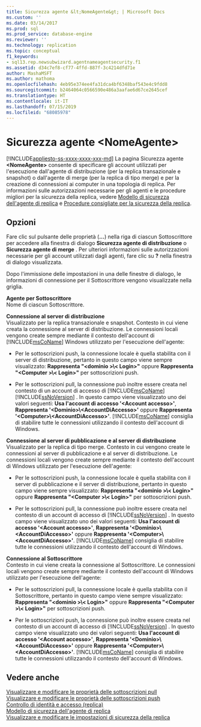 ```yaml
---
title: Sicurezza agente &lt;NomeAgente&gt; | Microsoft Docs
ms.custom: ''
ms.date: 03/14/2017
ms.prod: sql
ms.prod_service: database-engine
ms.reviewer: ''
ms.technology: replication
ms.topic: conceptual
f1_keywords:
- sql13.rep.newsubwizard.agentnameagentsecurity.f1
ms.assetid: d34c7ef8-cf77-4ffd-887f-3c4214dfd71e
author: MashaMSFT
ms.author: mathoma
ms.openlocfilehash: 4eb95e374ee4fa31dca4bf6348baf543e4c9fdd8
ms.sourcegitcommit: b2464064c0566590e486a3aafae6d67ce2645cef
ms.translationtype: HT
ms.contentlocale: it-IT
ms.lasthandoff: 07/15/2019
ms.locfileid: "68085978"
---
```

# <a name="ltagentnamegt-agent-security"></a>Sicurezza agente &lt;NomeAgente&gt;
[!INCLUDE[appliesto-ss-xxxx-xxxx-xxx-md](../../includes/appliesto-ss-xxxx-xxxx-xxx-md.md)]
  La pagina Sicurezza agente **\<NomeAgente>** consente di specificare gli account utilizzati per l'esecuzione dall'agente di distribuzione (per la replica transazionale e snapshot) o dall'agente di merge (per la replica di tipo merge) e per la creazione di connessioni ai computer in una topologia di replica. Per informazioni sulle autorizzazioni necessarie per gli agenti e le procedure migliori per la sicurezza della replica, vedere [Modello di sicurezza dell'agente di replica](../../relational-databases/replication/security/replication-agent-security-model.md) e [Procedure consigliate per la sicurezza della replica](../../relational-databases/replication/security/replication-security-best-practices.md).  
  
## <a name="options"></a>Opzioni  
 Fare clic sul pulsante delle proprietà (**...**) nella riga di ciascun Sottoscrittore per accedere alla finestra di dialogo **Sicurezza agente di distribuzione** o **Sicurezza agente di merge** . Per ulteriori informazioni sulle autorizzazioni necessarie per gli account utilizzati dagli agenti, fare clic su **?** nella finestra di dialogo visualizzata.  
  
 Dopo l'immissione delle impostazioni in una delle finestre di dialogo, le informazioni di connessione per il Sottoscrittore vengono visualizzate nella griglia.  
  
 **Agente per Sottoscrittore**  
 Nome di ciascun Sottoscrittore.  
  
 **Connessione al server di distribuzione**  
 Visualizzato per la replica transazionale e snapshot. Contesto in cui viene creata la connessione al server di distribuzione. Le connessioni locali vengono create sempre mediante il contesto dell'account di [!INCLUDE[msCoName](../../includes/msconame-md.md)] Windows utilizzato per l'esecuzione dell'agente:  
  
-   Per le sottoscrizioni push, la connessione locale è quella stabilita con il server di distribuzione, pertanto in questo campo viene sempre visualizzato: **Rappresenta "\<dominio >\\< Login\>"** oppure **Rappresenta "\<Computer >\\< Login\>"** per sottoscrizioni push.  
  
-   Per le sottoscrizioni pull, la connessione può inoltre essere creata nel contesto di un account di accesso di [!INCLUDE[msCoName](../../includes/msconame-md.md)] [!INCLUDE[ssNoVersion](../../includes/ssnoversion-md.md)] . In questo campo viene visualizzato uno dei valori seguenti: **Usa l'account di accesso '\<Account accesso>'**, **Rappresenta '\<Dominio>\\<AccountDiAccesso\>'** oppure **Rappresenta '\<Computer>\\<AccountDiAccesso\>'**. [!INCLUDE[msCoName](../../includes/msconame-md.md)] consiglia di stabilire tutte le connessioni utilizzando il contesto dell'account di Windows.  
  
 **Connessione al server di pubblicazione e al server di distribuzione**  
 Visualizzato per la replica di tipo merge. Contesto in cui vengono create le connessioni al server di pubblicazione e al server di distribuzione. Le connessioni locali vengono create sempre mediante il contesto dell'account di Windows utilizzato per l'esecuzione dell'agente:  
  
-   Per le sottoscrizioni push, la connessione locale è quella stabilita con il server di pubblicazione e il server di distribuzione, pertanto in questo campo viene sempre visualizzato: **Rappresenta "\<dominio >\\< Login\>"** oppure **Rappresenta "\<Computer >\\< Login\>"** per sottoscrizioni push.  
  
-   Per le sottoscrizioni pull, la connessione può inoltre essere creata nel contesto di un account di accesso di [!INCLUDE[ssNoVersion](../../includes/ssnoversion-md.md)] . In questo campo viene visualizzato uno dei valori seguenti: **Usa l'account di accesso '\<Account accesso>'**, **Rappresenta '\<Dominio>\\<AccountDiAccesso\>'** oppure **Rappresenta '\<Computer>\\<AccountDiAccesso\>'**. [!INCLUDE[msCoName](../../includes/msconame-md.md)] consiglia di stabilire tutte le connessioni utilizzando il contesto dell'account di Windows.  
  
 **Connessione al Sottoscrittore**  
 Contesto in cui viene creata la connessione al Sottoscrittore. Le connessioni locali vengono create sempre mediante il contesto dell'account di Windows utilizzato per l'esecuzione dell'agente:  
  
-   Per le sottoscrizioni pull, la connessione locale è quella stabilita con il Sottoscrittore, pertanto in questo campo viene sempre visualizzato: **Rappresenta "\<dominio >\\< Login\>"** oppure **Rappresenta "\<Computer >\\< Login\>"** per sottoscrizioni push.  
  
-   Per le sottoscrizioni push, la connessione può inoltre essere creata nel contesto di un account di accesso di [!INCLUDE[ssNoVersion](../../includes/ssnoversion-md.md)] . In questo campo viene visualizzato uno dei valori seguenti: **Usa l'account di accesso '\<Account accesso>'**, **Rappresenta '\<Dominio>\\<AccountDiAccesso\>'** oppure **Rappresenta '\<Computer>\\<AccountDiAccesso\>'**. [!INCLUDE[msCoName](../../includes/msconame-md.md)] consiglia di stabilire tutte le connessioni utilizzando il contesto dell'account di Windows.  
  
## <a name="see-also"></a>Vedere anche  
 [Visualizzare e modificare le proprietà delle sottoscrizioni pull](../../relational-databases/replication/view-and-modify-pull-subscription-properties.md)   
 [Visualizzare e modificare le proprietà delle sottoscrizioni push](../../relational-databases/replication/view-and-modify-push-subscription-properties.md)   
 [Controllo di identità e accesso (replica)](../../relational-databases/replication/security/identity-and-access-control-replication.md)   
 [Modello di sicurezza dell'agente di replica](../../relational-databases/replication/security/replication-agent-security-model.md)   
 [Visualizzare e modificare le impostazioni di sicurezza della replica](../../relational-databases/replication/security/view-and-modify-replication-security-settings.md)  
  
  
